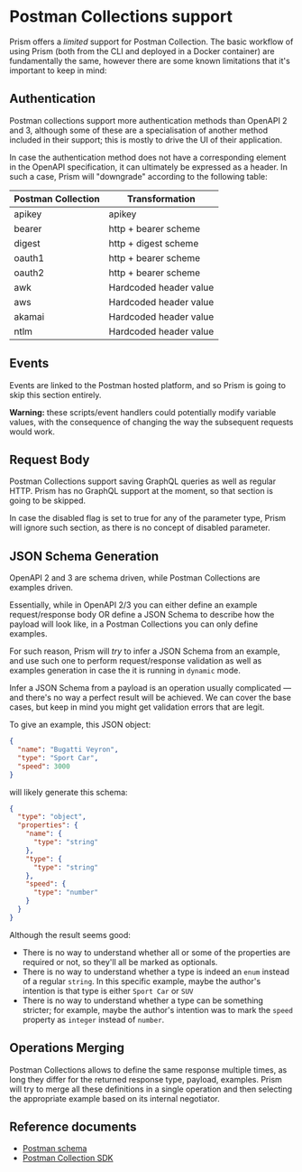 # Postman Collections support

Prism offers a _limited_ support for Postman Collection. The basic workflow of using Prism (both from the CLI and deployed in a Docker container) are fundamentally the same, however there are some known limitations that it's important to keep in mind:

## Authentication

Postman collections support more authentication methods than OpenAPI 2 and 3, although some of these are a specialisation of another method included in their support; this is mostly to drive the UI of their application.

In case the authentication method does not have a corresponding element in the OpenAPI specification, it can ultimately be expressed as a header. In such a case, Prism will "downgrade" according to the following table:

| Postman Collection | Transformation         |
| ------------------ | ---------------------- |
| apikey             | apikey                 |
| bearer             | http + bearer scheme   |
| digest             | http + digest scheme   |
| oauth1             | http + bearer scheme   |
| oauth2             | http + bearer scheme   |
| awk                | Hardcoded header value |
| aws                | Hardcoded header value |
| akamai             | Hardcoded header value |
| ntlm               | Hardcoded header value |

## Events

Events are linked to the Postman hosted platform, and so Prism is going to skip this section entirely.

**Warning:** these scripts/event handlers could potentially modify variable values, with the consequence of changing the way the subsequent requests would work.

## Request Body

Postman Collections support saving GraphQL queries as well as regular HTTP. Prism has no GraphQL support at the moment, so that section is going to be skipped.

In case the disabled flag is set to true for any of the parameter type, Prism will ignore such section, as there is no concept of disabled parameter.

## JSON Schema Generation

OpenAPI 2 and 3 are schema driven, while Postman Collections are examples driven.

Essentially, while in OpenAPI 2/3 you can either define an example request/response body OR define a JSON Schema to describe how the payload will look like, in a Postman Collections you can only define examples.

For such reason, Prism will _try_ to infer a JSON Schema from an example, and use such one to perform request/response validation as well as examples generation in case the it is running in `dynamic` mode.

Infer a JSON Schema from a payload is an operation usually complicated — and there's no way a perfect result will be achieved. We can cover the base cases, but keep in mind you might get validation errors that are legit.

To give an example, this JSON object:

```json
{
  "name": "Bugatti Veyron",
  "type": "Sport Car",
  "speed": 3000
}
```

will likely generate this schema:

```json
{
  "type": "object",
  "properties": {
    "name": {
      "type": "string"
    },
    "type": {
      "type": "string"
    },
    "speed": {
      "type": "number"
    }
  }
}
```

Although the result seems good:

- There is no way to understand whether all or some of the properties are required or not, so they'll all be marked as optionals.
- There is no way to understand whether a type is indeed an `enum` instead of a regular `string`. In this specific example, maybe the author's intention is that type is either `Sport Car` or `SUV`
- There is no way to understand whether a type can be something stricter; for example, maybe the author's intention was to mark the `speed` property as `integer` instead of `number`.

## Operations Merging

Postman Collections allows to define the same response multiple times, as long they differ for the returned response type, payload, examples. Prism will try to merge all these definitions in a single operation and then selecting the appropriate example based on its internal negotiator.

## Reference documents

- [Postman schema](https://schema.getpostman.com/collection/json/v2.1.0/draft-07/docs/index.html)
- [Postman Collection SDK](https://www.postmanlabs.com/postman-collection/)
